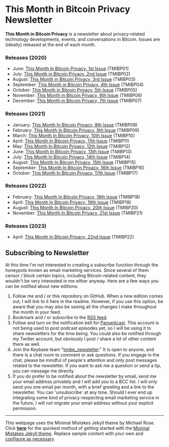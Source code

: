 # This Month in Bitcoin Privacy Newsletter

**This Month in Bitcoin Privacy** is a newsletter about privacy-related technology developments, events, and conversations in Bitcoin. Issues are (ideally) released at the end of each month.

### Releases (2020)

+ June: [This Month In Bitcoin Privacy, 1st Issue](https://enegnei.github.io/This-Month-In-Bitcoin-Privacy/June_2020/) (TMIBP01)
+ July: [This Month in Bitcoin Privacy, 2nd Issue](https://enegnei.github.io/This-Month-In-Bitcoin-Privacy/July_2020/) (TMIBP02)
+ August: [This Month in Bitcoin Privacy, 3rd Issue](https://enegnei.github.io/This-Month-In-Bitcoin-Privacy/August_2020/) (TMIBP03)
+ September: [This Month in Bitcoin Privacy, 4th Issue](https://enegnei.github.io/This-Month-In-Bitcoin-Privacy/September_2020/) (TMIBP04)
+ October: [This Month in Bitcoin Privacy, 5th Issue](https://enegnei.github.io/This-Month-In-Bitcoin-Privacy/October_2020/) (TMIBP05)
+ November: [This Month in Bitcoin Privacy, 6th Issue](https://enegnei.github.io/This-Month-In-Bitcoin-Privacy/November_2020/) (TMIBP06)
+ December: [This Month in Bitcoin Privacy, 7th Issue](https://enegnei.github.io/This-Month-In-Bitcoin-Privacy/December_2020/) (TMIBP07)

### Releases (2021)

+ January: [This Month In Bitcoin Privacy, 8th Issue](https://enegnei.github.io/This-Month-In-Bitcoin-Privacy/January_2021/) (TMIBP08)
+ February: [This Month In Bitcoin Privacy, 9th Issue](https://enegnei.github.io/This-Month-In-Bitcoin-Privacy/February_2021/) (TMIBP09)
+ March: [This Month In Bitcoin Privacy, 10th Issue](https://enegnei.github.io/This-Month-In-Bitcoin-Privacy/March_2021/) (TMIBP10)
+ April: [This Month In Bitcoin Privacy, 11th Issue](https://enegnei.github.io/This-Month-In-Bitcoin-Privacy/April_2021/) (TMIBP11)
+ May: [This Month In Bitcoin Privacy, 12th Issue](https://enegnei.github.io/This-Month-In-Bitcoin-Privacy/May_2021/) (TMIBP12)
+ June: [This Month In Bitcoin Privacy, 13th Issue](https://enegnei.github.io/This-Month-In-Bitcoin-Privacy/June_2021/) (TMIBP13)
+ July: [This Month In Bitcoin Privacy, 14th Issue](https://enegnei.github.io/This-Month-In-Bitcoin-Privacy/July_2021/) (TMIBP14)
+ August: [This Month In Bitcoin Privacy, 15th Issue](https://enegnei.github.io/This-Month-In-Bitcoin-Privacy/August_2021/) (TMIBP15)
+ September: [This Month In Bitcoin Privacy, 16th Issue](https://enegnei.github.io/This-Month-In-Bitcoin-Privacy/September_2021/) (TMIBP16)
+ October: [This Month In Bitcoin Privacy, 17th Issue](https://enegnei.github.io/This-Month-In-Bitcoin-Privacy/October_2021/) (TMIBP17)

### Releases (2022)

+ February: [This Month In Bitcoin Privacy, 18th Issue](https://enegnei.github.io/This-Month-In-Bitcoin-Privacy/February_2022/) (TMIBP18)
+ April: [This Month In Bitcoin Privacy, 19th Issue](https://enegnei.github.io/This-Month-In-Bitcoin-Privacy/April_2022/) (TMIBP19)
+ August: [This Month In Bitcoin Privacy, 20th Issue](https://enegnei.github.io/This-Month-In-Bitcoin-Privacy/August_2022/) (TMIBP20)
+ November: [This Month In Bitcoin Privacy, 21st Issue](https://enegnei.github.io/This-Month-In-Bitcoin-Privacy/November_2022/) (TMIBP21)

### Releases (2023)

+ April: [This Month In Bitcoin Privacy, 22nd Issue](https://enegnei.github.io/This-Month-In-Bitcoin-Privacy/April_2023/) (TMIBP22)

## Subscribing to Newsletter

At this time I'm not interested in creating a subscribe function through the honeypots known as email marketing services. Since several of them censor / block certain topics, including Bitcoin-related content, they wouldn't be very interested in me either anyway. Here are a few ways you can be notified about new editions:

1. Follow me and / or this repository on GitHub. When a new edition comes out, I will link to it here in the readme. However, if you use this option, be aware that you may also be seeing all the changes I make throughout the month in your feed.
2. Bookmark and / or subscribe to the [RSS feed](https://enegnei.github.io/This-Month-In-Bitcoin-Privacy/feed.xml).
3. Follow and turn on the notification bell for [Panopticast](https://twitter.com/Panopticast). This account is not being used to post podcast episodes yet, so I will be using it to share newsletters for the time being. You could also be notified through my Twitter account, but obviously I post / share a lot of other content there as well.
4. Join the Keybase team "[tmibp_newsletter](https://keybase.io/team/tmibp_newsletter)." It is open to anyone, and there is a chat room to comment or ask questions. If you engage in the chat, please be mindful of people's attention and only post messages related to the newsletter. If you want to ask me a question or send a tip, you can message me directly.
5. If you do prefer to be notified about the newsletter by email, send me your email address privately and I will add you to a BCC list. I will only send you one email per month, with a brief greeting and a link to the newsletter. You can 'unsubscribe' at any time. Should I ever end up integrating some kind of privacy-respecting email marketing service in the future, I will not migrate your email address without your explicit permission.

---

This webpage uses the Minimal Mistakes Jekyll theme by Michael Rose. Click [**here**](https://github.com/mmistakes/mm-github-pages-starter/generate) for the quickest method of getting started with the [Minimal Mistakes Jekyll theme](https://github.com/mmistakes/minimal-mistakes). Replace sample content with your own and [configure as necessary](https://mmistakes.github.io/minimal-mistakes/docs/configuration/).
